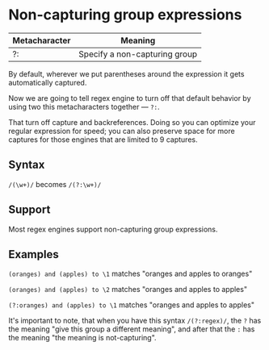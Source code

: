 # Non-capturing group expressions

Metacharacter | Meaning
-|-
?: | Specify a non-capturing group

By default, wherever we put parentheses around the expression it gets automatically captured.

Now we are going to tell regex engine to turn off that default behavior by using two this metacharacters together — `?:`.

That turn off capture and backreferences. Doing so you can optimize your regular expression for speed; you can also preserve space for more captures for those engines that are limited to 9 captures.

## Syntax

`/(\w+)/` becomes `/(?:\w+)/`

## Support

Most regex engines support non-capturing group expressions.

## Examples

`(oranges) and (apples) to \1` matches "oranges and apples to oranges"

`(oranges) and (apples) to \2` matches "oranges and apples to apples"

`(?:oranges) and (apples) to \1` matches "oranges and apples to apples"

It's important to note, that when you have this syntax `/(?:regex)/`, the `?` has the meaning "give this group a different meaning", and after that the `:` has the meaning "the meaning is not-capturing".
